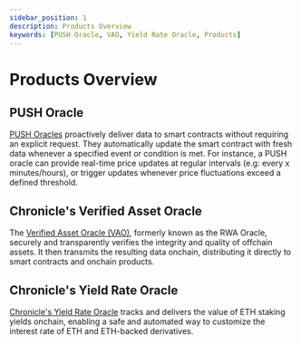 ```yaml
---
sidebar_position: 1
description: Products Overview
keywords: [PUSH Oracle, VAO, Yield Rate Oracle, Products]
---
```


# Products Overview 

## PUSH Oracle
[PUSH Oracles](../Products/pushOracle.md) proactively deliver data to smart contracts without requiring an explicit request. They automatically update the smart contract with fresh data whenever a specified event or condition is met.
For instance, a PUSH oracle can provide real-time price updates at regular intervals (e.g: every x minutes/hours), or trigger updates whenever price fluctuations exceed a defined threshold.

## Chronicle's Verified Asset Oracle
The [Verified Asset Oracle (VAO)](../Products/verifiedAssetOracle.md), formerly known as the RWA Oracle, securely and transparently verifies the integrity and quality of offchain assets. It then transmits the resulting data onchain, distributing it directly to smart contracts and onchain products.

## Chronicle's Yield Rate Oracle
[Chronicle's Yield Rate Oracle](../Products/yieldRateOracle.md) tracks and delivers the value of ETH staking yields onchain, enabling a safe and automated way to customize the interest rate of ETH and ETH-backed derivatives.

